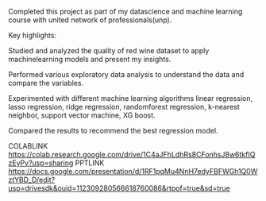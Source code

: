 Completed this project as part of my datascience and machine learning course with united network of professionals(unp).

Key highlights:

Studied and analyzed the quality of red wine dataset to apply machinelearning models and present my insights.

Performed various exploratory data analysis to understand the data and compare the variables.

Experimented with different machine learning algorithms linear regression, lasso regression, ridge regression, randomforest regression, k-nearest neighbor, support vector machine, XG boost.

Compared the results to recommend the best regression model.

COLABLINK
https://colab.research.google.com/drive/1C4aJFhLdhRs8CFonhsJ8w6tkfIQzEyPv?usp=sharing
PPTLINK
https://docs.google.com/presentation/d/1RF1pqMu4NnH7edyFBFWGh1Q0WztYBD_D/edit?usp=drivesdk&ouid=112309280566618760086&rtpof=true&sd=true
